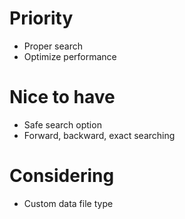 # Priority

- Proper search
- Optimize performance

# Nice to have

- Safe search option
- Forward, backward, exact searching

# Considering

- Custom data file type
